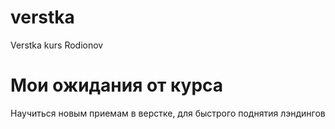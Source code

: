 # verstka
Verstka kurs Rodionov

# Мои ожидания от курса

Научиться новым приемам в верстке, для быстрого поднятия лэндингов